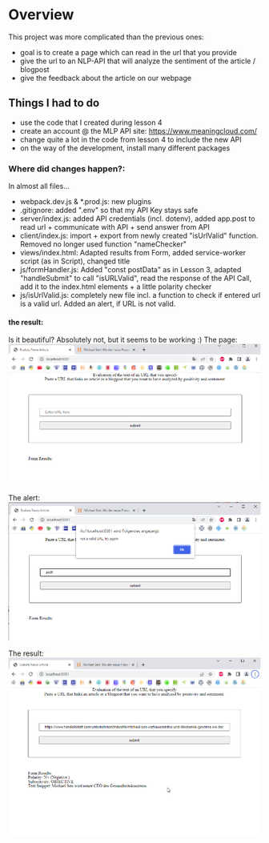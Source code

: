 # Overview

This project was more complicated than the previous ones:
- goal is to create a page which can read in the url that you provide
- give the url to an NLP-API that will analyze the sentiment of the article / blogpost
- give the feedback about the article on our webpage

## Things I had to do

- use the code that I created during lesson 4
- create an account @ the MLP API site:  https://www.meaningcloud.com/
- change quite a lot in the code from lesson 4 to include the new API
- on the way of the development, install many different packages

### Where did changes happen?:

In almost all files...

- webpack.dev.js & *.prod.js: new plugins
- .gitignore: added ".env" so that my API Key stays safe
- server/index.js: added API credentials (incl. dotenv), added app.post to read url + communicate with API + send answer from API
- client/index.js: import + export from newly created "isUrlValid" function. Removed no longer used function "nameChecker"
- views/index.html: Adapted results from Form, added service-worker script (as in Script), changed title
- js/formHandler.js: Added "const postData" as in Lesson 3, adapted "handleSubmit" to call "isURLValid", read the response of the API Call, add it to the index.html elements + a little polarity checker
- js/isUrlValid.js: completely new file incl. a function to check if entered url is a valid url. Added an alert, if URL is not valid.

#### the result:

Is it beautiful? Absolutely not, but it seems to be working :)
The page:
![alt text for screen readers](./assets/Page.png "the final not so goodlooking result")

The alert:
![alt text for screen readers](./assets/alert.png "when you enter a not valid URL")

The result:
![alt text for screen readers](./assets/result.png "the final not so goodlooking result")